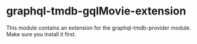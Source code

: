 # graphql-tmdb-gqlMovie-extension

This module contains an extension for the graphql-tmdb-provider module. Make sure you install it first.
